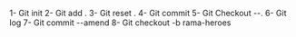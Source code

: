 1- Git init
2- Git add .
3- Git reset . 
4- Git commit
5- Git Checkout --.
6- Git log
7- Git commit --amend
8- Git checkout -b rama-heroes

